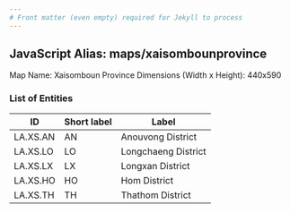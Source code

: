 ```yaml
---
# Front matter (even empty) required for Jekyll to process
---
```


## JavaScript Alias: maps/xaisombounprovince

Map Name: Xaisomboun Province
Dimensions (Width x Height): 440x590

### List of Entities

ID | Short label | Label
---|---|---|
LA.XS.AN|AN|Anouvong District
LA.XS.LO|LO|Longchaeng District
LA.XS.LX|LX|Longxan District
LA.XS.HO|HO|Hom District
LA.XS.TH|TH|Thathom District